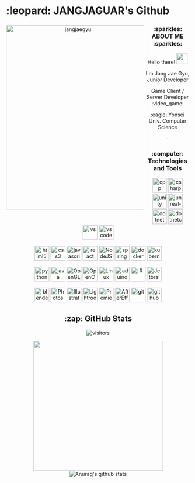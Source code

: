<h1>:leopard: JANGJAGUAR's Github</h1>

<div align="center">
  <img align="left" src="https://github.com/JANGJAGUAR/JANGJAGUAR/assets/155319309/19bb2628-4ed0-4049-b508-7fd1bb1600ae" alt="jangjaegyu" width="378" height="504">

<h3>:sparkles: ABOUT ME :sparkles:</h3>
<p>Hello there! <img src="https://user-images.githubusercontent.com/42378118/110234147-e3259600-7f4e-11eb-95be-0c4047144dea.gif" width="30"> </p> 
<p> I'm Jang Jae Gyu, Junior Developer </p>
<p> Game Client / Server Developer :video_game: </p>
<!-- <p> Full-Stack Developer :computer:<br> </p> -->
<p> :eagle: Yonsei Univ. Computer Science<br> </p>
<p> - </p>
<p>  </p>
<h3>:computer: Technologies and Tools </h3>

  <p>
    <img src="https://cdn.jsdelivr.net/gh/devicons/devicon/icons/cplusplus/cplusplus-original.svg" alt="cpp" width="40" height="40"/>
    <img src="https://cdn.jsdelivr.net/gh/devicons/devicon/icons/csharp/csharp-original.svg" alt="csharp" width="40" height="40"/>
    <img src="https://cdn.jsdelivr.net/gh/devicons/devicon/icons/unity/unity-original.svg" alt="unity" width="40" height="40"/>
    <img src="https://cdn.jsdelivr.net/gh/devicons/devicon/icons/unrealengine/unrealengine-original.svg" alt="unreal-engine" width="40" height="40"/>
    <img src="https://cdn.jsdelivr.net/gh/devicons/devicon/icons/dot-net/dot-net-original.svg" alt="dotnet" width="40" height="40"/>
    <img src="https://cdn.jsdelivr.net/gh/devicons/devicon/icons/dotnetcore/dotnetcore-original.svg" alt="dotnetcore" width="40" height="40"/>
    <img src="https://cdn.jsdelivr.net/gh/devicons/devicon/icons/visualstudio/visualstudio-plain.svg" alt="vs" width="40" height="40"/>
    <img src="https://cdn.jsdelivr.net/gh/devicons/devicon/icons/vscode/vscode-original.svg" alt="vscode" width="40" height="40"/>
  </p>
  <p>
    <img src="https://cdn.jsdelivr.net/gh/devicons/devicon/icons/html5/html5-original.svg" alt="html5" width="40" height="40"/>
    <img src="https://cdn.jsdelivr.net/gh/devicons/devicon/icons/css3/css3-original.svg" alt="css3" width="40" height="40"/>
    <img src="https://cdn.jsdelivr.net/gh/devicons/devicon/icons/javascript/javascript-original.svg" alt="javascript" width="40" height="40"/>
    <img src="https://cdn.jsdelivr.net/gh/devicons/devicon/icons/react/react-original.svg" alt="react" width="40" height="40"/>
    <img src="https://cdn.jsdelivr.net/gh/devicons/devicon/icons/nodejs/nodejs-original.svg" alt="NodeJS" width="40" height="40"/>
    <img src="https://cdn.jsdelivr.net/gh/devicons/devicon/icons/spring/spring-original.svg" alt="spring" width="40" height="40"/>
    <img src="https://cdn.jsdelivr.net/gh/devicons/devicon/icons/docker/docker-original.svg" alt="docker" width="40" height="40"/>
    <img src="https://cdn.jsdelivr.net/gh/devicons/devicon/icons/kubernetes/kubernetes-plain.svg" alt="kubernates" width="40" height="40"/>
  </p>
  <p>
    <img src="https://cdn.jsdelivr.net/gh/devicons/devicon/icons/python/python-original.svg" alt="python" width="40" height="40"/>
    <img src="https://cdn.jsdelivr.net/gh/devicons/devicon/icons/java/java-original.svg" alt="java" width="40" height="40"/>
    <img src="https://cdn.jsdelivr.net/gh/devicons/devicon/icons/opengl/opengl-original.svg" alt="OpenGL" width="40" height="40"/>
    <img src="https://cdn.jsdelivr.net/gh/devicons/devicon/icons/opencv/opencv-original.svg" alt="OpenCV" width="40" height="40"/>
    <img src="https://cdn.jsdelivr.net/gh/devicons/devicon/icons/linux/linux-original.svg" alt="Linux" width="40" height="40"/>
    <img src="https://cdn.jsdelivr.net/gh/devicons/devicon/icons/arduino/arduino-original.svg" alt="aduino" width="40" height="40"/>
    <img src="https://cdn.jsdelivr.net/gh/devicons/devicon/icons/r/r-original.svg" alt="R" width="40" height="40"/>
    <img src="https://cdn.jsdelivr.net/gh/devicons/devicon/icons/jetbrains/jetbrains-original.svg" alt="Jetbrains" width="40" height="40"/>
  </p>
  <p>
    <img src="https://cdn.jsdelivr.net/gh/devicons/devicon/icons/blender/blender-original.svg" title="blender" width="40" height="40"/>
    <img src="https://www.adobe.com/content/dam/shared/images/product-icons/svg/photoshop.svg" alt="Photoshop" width="40" height="40"/>
    <img src="https://www.adobe.com/content/dam/shared/images/product-icons/svg/illustrator.svg" title="Illustrator" width="40" height="40"/>
    <img src="https://www.adobe.com/content/dam/shared/images/product-icons/svg/lightroom.svg" title="Lightroom" width="40" height="40"/>
    <img src="https://www.adobe.com/content/dam/shared/images/product-icons/svg/premiere.svg" title="Premiere" width="40" height="40"/>
    <img src="https://www.adobe.com/content/dam/shared/images/product-icons/svg/after-effects.svg" title="AfterEffects" width="40" height="40"/>
    <img src="https://cdn.jsdelivr.net/gh/devicons/devicon/icons/git/git-original.svg" alt="git" width="40" height="40"/>
    <img src="https://cdn.jsdelivr.net/gh/devicons/devicon/icons/github/github-original.svg" alt="github" width="40" height="40"/>
  </p>
<!-- <h3>:pencil2: Stduying </h3>
  <p>
    <img src="https://cdn.jsdelivr.net/gh/devicons/devicon/icons/typescript/typescript-original.svg" alt="typescript" width="20" height="20"/>
    <img src="https://cdn.jsdelivr.net/gh/devicons/devicon/icons/flutter/flutter-original.svg" alt="Flutter" width="20" height="20"/>
    <img src="https://cdn.jsdelivr.net/gh/devicons/devicon/icons/vuejs/vuejs-original.svg" alt="Vuejs" width="20" height="20"/>
    <img src="https://cdn.jsdelivr.net/gh/devicons/devicon/icons/androidstudio/androidstudio-original.svg" alt="androidstudio" width="20" height="20"/>
    <img src="https://cdn.jsdelivr.net/gh/devicons/devicon/icons/swift/swift-original.svg" alt="swift" width="20" height="20"/>
  </p><br> -->
  <h2>:zap: GitHub Stats</h2>
  <!--  <p>
   <img src="https://hits.seeyoufarm.com/api/count/incr/badge.svg?url=https%3A%2F%2Fgithub.com%2Flight9639&count_bg=%2379C83D&title_bg=%23555555&icon=&icon_color=%23E7E7E7&title=hits&edge_flat=false" alt="visitors">
   <img src="https://visitor-badge.glitch.me/badge?page_id=light9639.light9639" alt="visitors">
  </p> -->
  <p>
    <img src="https://hits.seeyoufarm.com/api/count/incr/badge.svg?url=https%3A%2F%2Fgithub.com%2FJANGJAGUAR&count_bg=%23ACACAC&title_bg=%23555555&icon=&icon_color=%23E7E7E7&title=visited&edge_flat=false" alt="visitors">
  </p>
  <p>
    <img align="center" src="https://github-readme-stats.vercel.app/api/top-langs/?username=JANGJAGUAR&layout=compact&hide_border=true" width="355" /> 
    <img align="center" src="https://github-readme-stats.vercel.app/api?username=JANGJAGUAR" alt="Anurag's github stats" /> 
  </p>
<!--   <h2>:pencil2: Stduying </h2>
  <p>
    <img align="center" src="http://mazassumnida.wtf/api/v2/generate_badge?boj=shohoku_jungdaeman"/>
    <img align="center" src="https://github-readme-tistory-card.vercel.app/api?name=shohoku-jungdaeman&theme=default"/>
  </p> -->
  <!--<h2>:top: Top Repositories</h2>-->
 
  
 
 
<!-- game/web -->
<!--  <a href="https://github.com/light9639/PortFolio/tree/master">
   <img align="center" src="https://github-readme-stats.vercel.app/api/pin/?username=light9639&repo=PortFolio" />
 </a>
 <a href="https://github.com/light9639/WooriBank">
   <img align="center" src="https://github-readme-stats.vercel.app/api/pin/?username=light9639&repo=WooriBank" />
 </a> -->
 
</div>

<!--   &nbsp;&nbsp;https://user-images.githubusercontent.com/95972251/180693173-4c987bcd-43a0-4c5c-beac-a05d5e396b91.gif'
![Anurag's GitHub stats](https://github-readme-stats.vercel.app/api?username=JANGJAGUAR&theme=dark&show_icons=true) [![Top Langs](https://github-readme-stats.vercel.app/api/top-langs/?username=JANGJAGUAR&layout=compact)](https://github.com/JANGJAGUAR/github-readme-stats)

<!--
**JANGJAGUAR/JANGJAGUAR** is a ✨ _special_ ✨ repository because its `README.md` (this file) appears on your GitHub profile.

Here are some ideas to get you started:

- 🔭 I’m currently working on ...
- 🌱 I’m currently learning ...
- 👯 I’m looking to collaborate on ...
- 🤔 I’m looking for help with ...
- 💬 Ask me about ...
- 📫 How to reach me: ...
- 😄 Pronouns: ...
- ⚡ Fun fact: ...
-->
